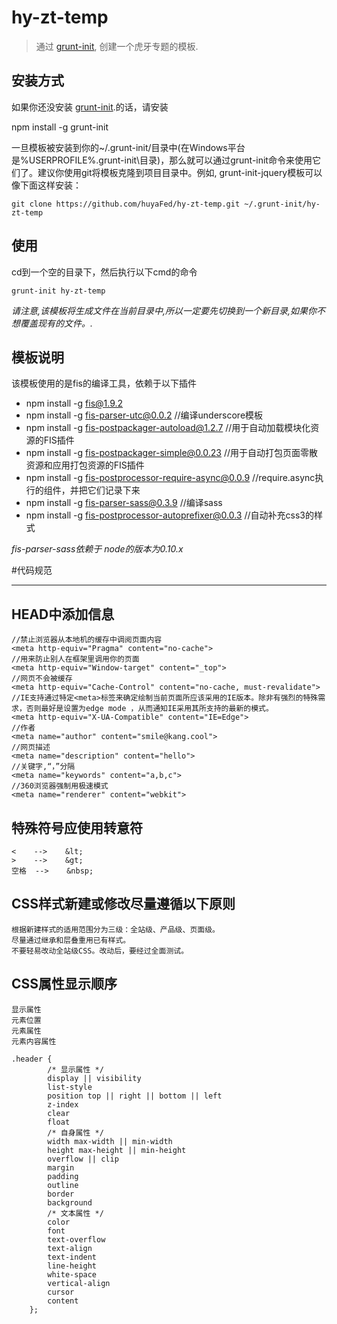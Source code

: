 # hy-zt-temp

> 通过 [grunt-init][], 创建一个虎牙专题的模板.

[grunt-init]: http://gruntjs.com/project-scaffolding

## 安装方式
如果你还没安装 [grunt-init][].的话，请安装

npm install -g grunt-init

一旦模板被安装到你的~/.grunt-init/目录中(在Windows平台是%USERPROFILE%\.grunt-init\目录)，那么就可以通过grunt-init命令来使用它们了。建议你使用git将模板克隆到项目目录中。例如, grunt-init-jquery模板可以像下面这样安装：


	git clone https://github.com/huyaFed/hy-zt-temp.git ~/.grunt-init/hy-zt-temp



## 使用

cd到一个空的目录下，然后执行以下cmd的命令


	grunt-init hy-zt-temp


_请注意,该模板将生成文件在当前目录中,所以一定要先切换到一个新目录,如果你不想覆盖现有的文件。._

## 模板说明

该模板使用的是fis的编译工具，依赖于以下插件

* npm install -g fis@1.9.2
* npm install -g fis-parser-utc@0.0.2   //编译underscore模板
* npm install -g fis-postpackager-autoload@1.2.7   //用于自动加载模块化资源的FIS插件
* npm install -g fis-postpackager-simple@0.0.23  //用于自动打包页面零散资源和应用打包资源的FIS插件
* npm install -g fis-postprocessor-require-async@0.0.9   //require.async执行的组件，并把它们记录下来
* npm install -g fis-parser-sass@0.3.9   //编译sass
* npm install -g fis-postprocessor-autoprefixer@0.0.3  //自动补充css3的样式

*fis-parser-sass依赖于 node的版本为0.10.x*




#代码规范


----------


## HEAD中添加信息

	//禁止浏览器从本地机的缓存中调阅页面内容
	<meta http-equiv="Pragma" content="no-cache">
	//用来防止别人在框架里调用你的页面
 	<meta http-equiv="Window-target" content="_top">
	//网页不会被缓存
	<meta http-equiv="Cache-Control" content="no-cache, must-revalidate">
	//IE支持通过特定<meta>标签来确定绘制当前页面所应该采用的IE版本。除非有强烈的特殊需求，否则最好是设置为edge mode ，从而通知IE采用其所支持的最新的模式。
	<meta http-equiv="X-UA-Compatible" content="IE=Edge">
	//作者
	<meta name="author" content="smile@kang.cool">
	//网页描述
	<meta name="description" content="hello">
	//关键字,“，”分隔
	<meta name="keywords" content="a,b,c">
	//360浏览器强制用极速模式
	<meta name="renderer" content="webkit">

## 特殊符号应使用转意符

	<    -->    &lt;
	>    -->    &gt;
	空格  -->    &nbsp;

## CSS样式新建或修改尽量遵循以下原则

	根据新建样式的适用范围分为三级：全站级、产品级、页面级。
	尽量通过继承和层叠重用已有样式。
	不要轻易改动全站级CSS。改动后，要经过全面测试。

## CSS属性显示顺序

	显示属性
	元素位置
	元素属性
	元素内容属性
	
	.header {
			/* 显示属性 */
		    display || visibility
		    list-style
		    position top || right || bottom || left
		    z-index
		    clear
		    float
			/* 自身属性 */
		    width max-width || min-width
		    height max-height || min-height
		    overflow || clip
		    margin
		    padding
		    outline
		    border
		    background
			/* 文本属性 */
		    color
		    font
		    text-overflow
		    text-align
		    text-indent
		    line-height
		    white-space
		    vertical-align
		    cursor
		    content
	    };